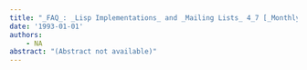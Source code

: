 ```yaml
---
title: "_FAQ_: _Lisp Implementations_ and _Mailing Lists_ 4_7 [_Monthly_ Posting] - [4-1] _Commercial Common Lisp_ Implementations."
date: '1993-01-01'
authors: 
    - NA
abstract: "(Abstract not available)"
---
```


